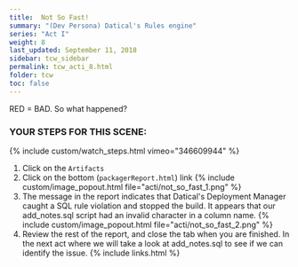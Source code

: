 ```yaml
---
title:  Not So Fast!
summary: "(Dev Persona) Datical's Rules engine"
series: "Act I"
weight: 8
last_updated: September 11, 2018
sidebar: tcw_sidebar
permalink: tcw_acti_8.html
folder: tcw
toc: false
---
```


RED = BAD. So what happened?

### YOUR STEPS FOR THIS SCENE:
{% include custom/watch_steps.html vimeo="346609944" %}
1. Click on the `Artifacts`   
2. Click on the bottom (`packagerReport.html`) link
   {% include custom/image_popout.html file="acti/not_so_fast_1.png" %}
3. The message in the report indicates that Datical's Deployment Manager caught a SQL rule violation and stopped the build. It appears that our add_notes.sql script had an invalid character in a column name.
   {% include custom/image_popout.html file="acti/not_so_fast_2.png" %}
4. Review the rest of the report, and close the tab when you are finished. In the next act where we will take a look at add_notes.sql to see if we can identify the issue.
{% include links.html %}
